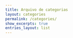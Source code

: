 ```yaml
---
title: Arquivo de categorias
layout: categories
permalink: /categories/
show_excerpts: true
entries_layout: list
---
```

